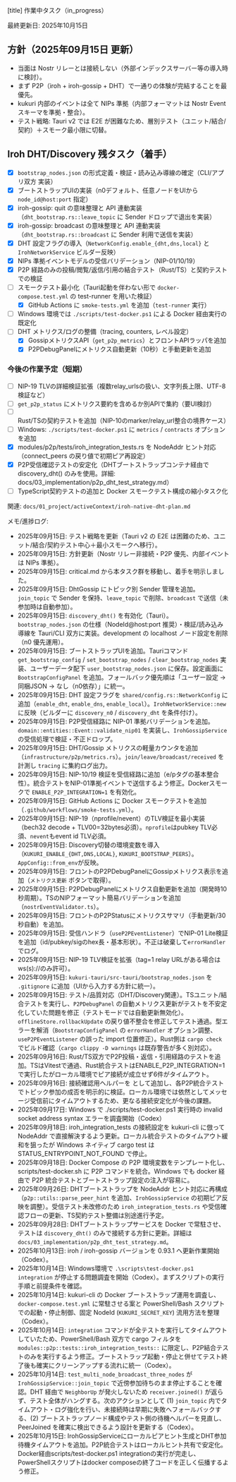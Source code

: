 [title] 作業中タスク（in_progress）

最終更新日: 2025年10月15日

## 方針（2025年09月15日 更新）

- 当面は Nostr リレーとは接続しない（外部インデックスサーバー等の導入時に検討）。
- まず P2P（iroh + iroh-gossip + DHT）で一通りの体験が完結することを最優先。
- kukuri 内部のイベントは全て NIPs 準拠（内部フォーマットは Nostr Event スキーマを準拠・整合）。
- テスト戦略: Tauri v2 では E2E が困難なため、層別テスト（ユニット/結合/契約）＋スモーク最小限に切替。

## Iroh DHT/Discovery 残タスク（着手）

- [x] `bootstrap_nodes.json` の形式定義・検証・読み込み導線の確定（CLI/アプリ双方 実装）
- [x] ブートストラップUIの実装（n0デフォルト、任意ノードをUIから `node_id@host:port` 指定）
- [x] iroh-gossip: quit の意味整理と API 連動実装（`dht_bootstrap.rs::leave_topic` に Sender ドロップで退出を実装）
- [x] iroh-gossip: broadcast の意味整理と API 連動実装（`dht_bootstrap.rs::broadcast` に Sender 利用で送信を実装）
- [x] DHT 設定フラグの導入（`NetworkConfig.enable_{dht,dns,local}` と `IrohNetworkService` ビルダー反映）
- [x] NIPs 準拠イベントモデルの受信バリデーション（NIP-01/10/19）
- [x] P2P 経路のみの投稿/閲覧/返信/引用の結合テスト（Rust/TS）と契約テストでの検証
- [ ] スモークテスト最小化（Tauri起動を伴わない形で `docker-compose.test.yml` の test-runner を用いた検証）
  - [x] GitHub Actions に `smoke-tests.yml` を追加（`test-runner` 実行）
- [ ] Windows 環境では `./scripts/test-docker.ps1` による Docker 経由実行の既定化
- [ ] DHT メトリクス/ログの整備（tracing, counters, レベル設定）
  - [x] GossipメトリクスAPI（`get_p2p_metrics`）とフロントAPIラッパを追加
  - [x] P2PDebugPanelにメトリクス自動更新（10秒）と手動更新を追加

### 今後の作業予定（短期）
- [ ] NIP-19 TLVの詳細検証拡張（複数relay_urlsの扱い、文字列長上限、UTF-8検証など）
- [ ] `get_p2p_status` にメトリクス要約を含めるか別APIで集約（要UI検討）
- [ ] Rust/TSの契約テストを追加（NIP-10のmarker/relay_url整合の境界ケース）
- [ ] Windows: `./scripts/test-docker.ps1` に `metrics` / `contracts` オプションを追加
- [x] modules/p2p/tests/iroh_integration_tests.rs を NodeAddr ヒント対応（connect_peers の戻り値で初期ピア再設定）
- [x] P2P受信確認テストの安定化（DHTブートストラップコンテナ経由で discovery_dht() のみを使用。詳細: docs/03_implementation/p2p_dht_test_strategy.md）
- [ ] TypeScript契約テストの追加と Docker スモークテスト構成の縮小タスク化

関連: `docs/01_project/activeContext/iroh-native-dht-plan.md`

メモ/進捗ログ:
- 2025年09月15日: テスト戦略を更新（Tauri v2 の E2E は困難のため、ユニット/結合/契約テスト中心＋最小スモークへ移行）。
- 2025年09月15日: 方針更新（Nostr リレー非接続・P2P 優先、内部イベントは NIPs 準拠）。
- 2025年09月15日: critical.md から本タスク群を移動し、着手を明示しました。
- 2025年09月15日: DhtGossip にトピック別 Sender 管理を追加。`join_topic` で Sender を保持、`leave_topic` で削除、`broadcast` で送信（未参加時は自動参加）。
- 2025年09月15日: `discovery_dht()` を有効化（Tauri）。`bootstrap_nodes.json` の仕様（NodeId@host:port 推奨）・検証/読み込み導線を Tauri/CLI 双方に実装。development の localhost ノード設定を削除（n0 優先運用）。
- 2025年09月15日: ブートストラップUIを追加。Tauriコマンド `get_bootstrap_config` / `set_bootstrap_nodes` / `clear_bootstrap_nodes` 実装、ユーザーデータ配下 `user_bootstrap_nodes.json` に保存。設定画面に `BootstrapConfigPanel` を追加。フォールバック優先順は「ユーザー設定 → 同梱JSON → なし（n0依存）」に統一。
- 2025年09月15日: DHT 設定フラグを `shared/config.rs::NetworkConfig` に追加（`enable_dht`, `enable_dns`, `enable_local`）。`IrohNetworkService::new` に反映（ビルダーに `discovery_n0` / `discovery_dht` を条件付け）。
- 2025年09月15日: P2P受信経路に NIP-01 準拠バリデーションを追加。`domain::entities::Event::validate_nip01` を実装し、`IrohGossipService` の受信処理で検証・不正ドロップ。
- 2025年09月15日: DHT/Gossip メトリクスの軽量カウンタを追加（`infrastructure/p2p/metrics.rs`）。`join/leave/broadcast/received` を計測し `tracing` に集約ログ出力。
- 2025年09月15日: NIP-10/19 検証を受信経路に追加（e/pタグの基本整合性）。統合テストをNIP-01準拠イベントで送信するよう修正。Dockerスモークで `ENABLE_P2P_INTEGRATION=1` を有効化。
- 2025年09月15日: GitHub Actions に Docker スモークテストを追加（`.github/workflows/smoke-tests.yml`）。
- 2025年09月15日: NIP-19（nprofile/nevent）のTLV検証を最小実装（bech32 decode + TLV00=32bytes必須）。`nprofile`はpubkey TLV必須、`nevent`もevent id TLV必須。
- 2025年09月15日: Discovery切替の環境変数を導入（`KUKURI_ENABLE_{DHT,DNS,LOCAL}`, `KUKURI_BOOTSTRAP_PEERS`）。`AppConfig::from_env`が反映。
- 2025年09月15日: フロントのP2PDebugPanelにGossipメトリクス表示を追加（`メトリクス更新` ボタンで取得）。
- 2025年09月15日: P2PDebugPanelにメトリクス自動更新を追加（開発時10秒周期）。TSのNIPフォーマット簡易バリデーションを追加（`nostrEventValidator.ts`）。
- 2025年09月15日: フロントのP2PStatusにメトリクスサマリ（手動更新/30秒自動）を追加。
- 2025年09月15日: 受信ハンドラ（`useP2PEventListener`）でNIP-01 Lite検証を追加（id/pubkey/sigのhex長・基本形状）。不正は破棄して`errorHandler`でログ。
- 2025年09月15日: NIP-19 TLV検証を拡張（tag=1 relay URLがある場合はws(s)://のみ許可）。
- 2025年09月15日: `kukuri-tauri/src-tauri/bootstrap_nodes.json` を `.gitignore` に追加（UIから入力する方針に統一）。
- 2025年09月15日: テスト/品質対応（DHT/Discovery関連）。TSユニット/結合テストを実行し、`P2PDebugPanel` の自動メトリクス更新がテストを不安定化していた問題を修正（テストモードでは自動更新無効化）。`offlineStore.rollbackUpdate` の戻り値不整合を修正してテスト通過。型エラーを解消（`BootstrapConfigPanel` の `errorHandler` オプション調整、`useP2PEventListener` の誤った import 位置修正）。Rust側は `cargo check` でビルド確認（`cargo clippy -D warnings` は既存警告が多く別対応）。
- 2025年09月16日: Rust/TS双方でP2P投稿・返信・引用経路のテストを追加。TSはVitestで通過、Rust統合テストはENABLE_P2P_INTEGRATION=1で実行したがローカル環境でピア接続が成立せず6件がタイムアウト。
- 2025年09月16日: 接続確認用ヘルパーを  として追加し、各P2P統合テストでトピック参加の成否を明示的に検証。ローカル環境では依然としてメッセージ受信前にタイムアウトするため、更なる接続安定化が今後の課題。
- 2025年09月17日: Windows で ./scripts/test-docker.ps1 実行時の invalid socket address syntax エラーを調査開始（Codex）
- 2025年09月18日: iroh_integration_tests の接続設定を kukuri-cli に倣って NodeAddr で直接解決するよう更新。ローカル統合テストのタイムアウト緩和を狙ったが Windows ネイティブ cargo test は STATUS_ENTRYPOINT_NOT_FOUND で停止。
- 2025年09月18日: Docker Compose の P2P 環境変数をテンプレート化し、scripts/test-docker.sh に P2P コマンドを統合。Windows でも docker 経由で P2P 統合テストとブートストラップ設定の注入が容易に。
- 2025年09月26日: DHTブートストラップを NodeAddr ヒント対応に再構成（`p2p::utils::parse_peer_hint` を追加、`IrohGossipService` の初期ピア反映を調整）。受信テスト未改修のため `iroh_integration_tests.rs` や受信確認フローの更新、TS契約テスト整備は別途進行予定。
- 2025年09月28日: DHTブートストラップサービスを Docker で常駐させ、テストは `discovery_dht()` のみで接続する方針に更新。詳細は `docs/03_implementation/p2p_dht_test_strategy.md`。
- 2025年10月13日: iroh / iroh-gossip バージョンを 0.93.1 へ更新作業開始（Codex）。
- 2025年10月14日: Windows環境で `.\scripts\test-docker.ps1 integration` が停止する問題調査を開始（Codex）。まずスクリプトの実行手順と前提条件を確認。
- 2025年10月14日: kukuri-cli の Docker ブートストラップ運用を調査し、`docker-compose.test.yml` に常駐させる案と PowerShell/Bash スクリプトでの起動・停止制御、固定 NodeId (`KUKURI_SECRET_KEY`) 流用方法を整理（Codex）。
- 2025年10月14日: `integration` コマンドが全テストを実行してタイムアウトしていたため、PowerShell/Bash 双方で cargo フィルタを `modules::p2p::tests::iroh_integration_tests::` に限定し、P2P結合テストのみを実行するよう修正。ブートストラップ起動・停止と併せてテスト終了後も確実にクリーンアップする流れに統一（Codex）。
- 2025年10月14日: `test_multi_node_broadcast_three_nodes` が `IrohGossipService::join_topic` で近傍参加待ちのまま停止することを確認。DHT 経由で `NeighborUp` が発火しないため `receiver.joined()` が返らず、テスト全体がハングする。次のアクションとして (1) `join_topic` 内でタイムアウト・ログ強化を行い、未接続時は早期に失敗へフォールバックする、(2) ブートストラップノード構成やテスト側の待機ヘルパーを見直し、PeerJoined を確実に検出できるよう設計を更新する（Codex）。
- 2025年10月15日: IrohGossipServiceにローカルピアヒント生成とDHT参加待機タイムアウトを追加。P2P統合テストはローカルヒント共有で安定化。Docker経由scripts/test-docker.ps1 integrationの実行が完走し、PowerShellスクリプトはdocker composeの終了コードを正しく伝播するよう修正。
